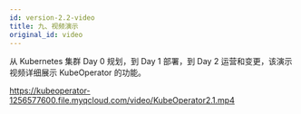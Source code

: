 ```yaml
---
id: version-2.2-video
title: 九、视频演示
original_id: video
---
```


从 Kubernetes 集群 Day 0 规划，到 Day 1 部署，到 Day 2 运营和变更，该演示视频详细展示 KubeOperator 的功能。

https://kubeoperator-1256577600.file.myqcloud.com/video/KubeOperator2.1.mp4
